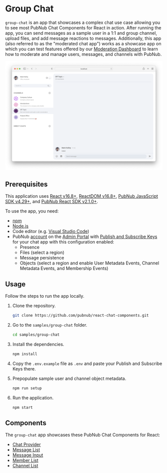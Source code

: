 # Group Chat

`group-chat` is an app that showcases a complex chat use case allowing you to see most PubNub Chat Components for React in action. After running the app, you can send messages as a sample user in a 1:1 and group channel, upload files, and add message reactions to messages. Additionally, this app (also referred to as the "moderated chat app") works as a showcase app on which you can test features offered by our [Moderation Dashboard](https://www.pubnub.com/docs/chat/moderation-dashboard/getting-started) to learn how to moderate and manage users, messages, and channels with PubNub.

![Group chat app for React](screenshot.png)

## Prerequisites

This application uses [React v16.8+](https://www.npmjs.com/package/react/v/16.8.0), [ReactDOM v16.8+](https://www.npmjs.com/package/react-dom), [PubNub JavaScript SDK v4.29+](https://www.pubnub.com/docs/sdks/javascript/), and [PubNub React SDK v2.1.0+](https://www.pubnub.com/docs/chat/react/setup).

To use the app, you need:

* [npm](https://docs.npmjs.com/cli/v6/commands/npm-install)
* [Node.js](https://nodejs.org/en/download/)
* Code editor (e.g. [Visual Studio Code](https://code.visualstudio.com/download))
* PubNub [account](https://www.pubnub.com/docs/setup/account-setup) on the
[Admin Portal](https://admin.pubnub.com/) with [Publish and Subscribe Keys](https://www.pubnub.com/docs/basics/initialize-pubnub) for your chat app with this configuration enabled:
    * Presence
    * Files (select a region)
    * Message persistence
    * Objects (select a region and enable User Metadata Events, Channel Metadata Events, and Membership Events)

## Usage

Follow the steps to run the app locally.

1. Clone the repository.

    ```bash
    git clone https://github.com/pubnub/react-chat-components.git
    ```

1. Go to the `samples/group-chat` folder.

    ```bash
    cd samples/group-chat
    ```

1. Install the dependencies.

    ```bash
    npm install
    ```

1. Copy the `.env.example` file as `.env` and paste your Publish and Subscribe Keys there.

1. Prepopulate sample user and channel object metadata.

    ```bash
    npm run setup
    ```

1. Run the application.

    ```bash
    npm start
    ```

## Components

The `group-chat` app showcases these PubNub Chat Components for React:

* [Chat Provider](https://pubnub.github.io/react-chat-components/docs/?path=/docs/components-chat-provider--default)
* [Message List](https://pubnub.github.io/react-chat-components/docs/?path=/docs/components-message-list--default)
* [Message Input](https://pubnub.github.io/react-chat-components/docs/?path=/docs/components-message-input--default)
* [Member List](https://pubnub.github.io/react-chat-components/docs/?path=/docs/components-member-list--default)
* [Channel List](https://pubnub.github.io/react-chat-components/docs/?path=/docs/components-channel-list--default)
